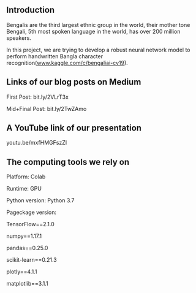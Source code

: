 ## Introduction

Bengalis are the third largest ethnic group in the world, their mother tone Bengali, 5th most spoken language in the world, has over 200 million speakers.

In this project, we are trying to develop a robust neural network model to perform handwritten Bangla character recognition(www.kaggle.com/c/bengaliai-cv19).

## Links of our blog posts on Medium

First Post: bit.ly/2VLrT3x

Mid+Final Post: bit.ly/2TwZAmo

## A YouTube link of our presentation

youtu.be/mxfHMGFszZI

## The computing tools we rely on

Platform: Colab

Runtime: GPU

Python version: Python 3.7

Pageckage version:

TensorFlow==2.1.0

numpy==1.17.1

pandas==0.25.0

scikit-learn==0.21.3

plotly==4.1.1

matplotlib==3.1.1
